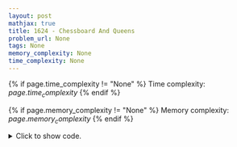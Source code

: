 ```yaml
---
layout: post
mathjax: true
title: 1624 - Chessboard And Queens
problem_url: None
tags: None
memory_complexity: None
time_complexity: None
---
```




{% if page.time_complexity != "None" %}
Time complexity: ${{ page.time_complexity }}$
{% endif %}

{% if page.memory_complexity != "None" %}
Memory complexity: ${{ page.memory_complexity }}$
{% endif %}

<details>
<summary>
<p style="display:inline">Click to show code.</p>
</summary>
```cpp
{% raw %}
using namespace std;
using ll = long long;
int const NMAX = 8;
bool reserved[NMAX][NMAX];
int queen_at_row[NMAX];
bool valid(int row, int col)
{
    if (reserved[row][col])
        return false;
    for (int r = 0, c = queen_at_row[0]; r < row; ++r, c = queen_at_row[r])
        if (c == col or abs(r - row) == abs(c - col))
            return false;
    return true;
}
ll backtrack(int row)
{
    if (row == NMAX)
        return 1;
    ll ans = 0;
    for (int col = 0; col < NMAX; ++col)
    {
        if (valid(row, col))
        {
            queen_at_row[row] = col;
            ans += backtrack(row + 1);
            queen_at_row[row] = 0;
        }
    }
    return ans;
}
int main(void)
{
    char ch;
    for (int r = 0; r < NMAX; ++r)
    {
        for (int c = 0; c < NMAX; ++c)
        {
            cin >> ch;
            reserved[r][c] = (ch == '*');
        }
    }
    cout << backtrack(0) << endl;
    return 0;
}

{% endraw %}
```
</details>

